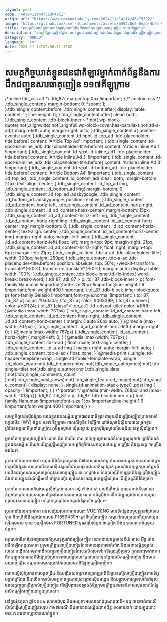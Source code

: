 ```yaml
---
layout: post
code: "ART2411140751OP42KI"
origin_url: "https://www.cambodiadaily.com/2024/11/14/14/45/79322/"
image: "https://github.com/user-attachments/assets/b594c0e2-6eab-4b94-9cb6-de8b3cc165c0"
title: "សមត្ថកិច្ច​ឃាត់​ខ្លួន​ជនជាតិ​ឡាវ​ម្នាក់​ពាក់ព័ន្ធ​នឹង​ការ​ដឹកជញ្ជូន​សារធាតុ​ញៀន ១១៧​គីឡូក្រាម"
description: "សមត្ថកិច្ច​ខេត្ត​ស្ទឹងត្រែង ឃាត់​ខ្លួន​ជនសង្ស័យ​ម្នាក់​ជា​ជនជាតិ​ឡាវ ជាមួយ​នឹង​គ្រឿងញៀន​ប្រភេទ​មេតំហ្វេតាមីន (WY) ចំនួន ១១៧​គីឡូក្រាម កាលពី​ថ្ងៃទី​៩ ខែ​វិច្ឆិកា នៅ​ចំណុច​ប៉ុស្តិ៍​នគរបាល​ច្រក​ទ្វារ​ព្រំដែន​អន្តរជាតិ​ត្រពាំងក្រៀល ភូមិ​អូរស្វាយ ឃុំ​អូរស្វាយ ស្រុក​បុរីអូរស្វាយសែនជ័យ ខេត្ត​ស្ទឹងត្រែង។"
category: "WORLD"
language: "km"
date: 2024-11-14T07:56:11.380Z
---
```


# សមត្ថកិច្ច​ឃាត់​ខ្លួន​ជនជាតិ​ឡាវ​ម្នាក់​ពាក់ព័ន្ធ​នឹង​ការ​ដឹកជញ្ជូន​សារធាតុ​ញៀន ១១៧​គីឡូក្រាម

/\* inline tdc\_css att \*/ .tdi\_87{ margin-top:0px !important; } /\* custom css \*/ .tdb\_single\_content{ margin-bottom: 0; \*zoom: 1; }.tdb\_single\_content:before, .tdb\_single\_content:after{ display: table; content: ''; line-height: 0; }.tdb\_single\_content:after{ clear: both; }.tdb\_single\_content .tdb-block-inner > \*:not(.wp-block-quote):not(.alignwide):not(.alignfull.wp-block-cover.has-parallax):not(.td-a-ad){ margin-left: auto; margin-right: auto; }.tdb\_single\_content a{ pointer-events: auto; }.tdb\_single\_content .td-spot-id-top\_ad .tdc-placeholder-title:before{ content: 'Article Top Ad' !important; }.tdb\_single\_content .td-spot-id-inline\_ad0 .tdc-placeholder-title:before{ content: 'Article Inline Ad 1' !important; }.tdb\_single\_content .td-spot-id-inline\_ad1 .tdc-placeholder-title:before{ content: 'Article Inline Ad 2' !important; }.tdb\_single\_content .td-spot-id-inline\_ad2 .tdc-placeholder-title:before{ content: 'Article Inline Ad 3' !important; }.tdb\_single\_content .td-spot-id-bottom\_ad .tdc-placeholder-title:before{ content: 'Article Bottom Ad' !important; }.tdb\_single\_content .id\_top\_ad, .tdb\_single\_content .id\_bottom\_ad{ clear: both; margin-bottom: 21px; text-align: center; }.tdb\_single\_content .id\_top\_ad img, .tdb\_single\_content .id\_bottom\_ad img{ margin-bottom: 0; }.tdb\_single\_content .id\_top\_ad .adsbygoogle, .tdb\_single\_content .id\_bottom\_ad .adsbygoogle{ position: relative; }.tdb\_single\_content .id\_ad\_content-horiz-left, .tdb\_single\_content .id\_ad\_content-horiz-right, .tdb\_single\_content .id\_ad\_content-horiz-center{ margin-bottom: 15px; }.tdb\_single\_content .id\_ad\_content-horiz-left img, .tdb\_single\_content .id\_ad\_content-horiz-right img, .tdb\_single\_content .id\_ad\_content-horiz-center img{ margin-bottom: 0; }.tdb\_single\_content .id\_ad\_content-horiz-center{ text-align: center; }.tdb\_single\_content .id\_ad\_content-horiz-center img{ margin-right: auto; margin-left: auto; }.tdb\_single\_content .id\_ad\_content-horiz-left{ float: left; margin-top: 9px; margin-right: 21px; }.tdb\_single\_content .id\_ad\_content-horiz-right{ float: right; margin-top: 6px; margin-left: 21px; }.tdb\_single\_content .tdc-a-ad .tdc-placeholder-title{ width: 300px; height: 250px; }.tdb\_single\_content .tdc-a-ad .tdc-placeholder-title:before{ position: absolute; top: 50%; -webkit-transform: translateY(-50%); transform: translateY(-50%); margin: auto; display: table; width: 100%; }.tdb\_single\_content .tdb-block-inner.td-fix-index{ word-break: break-word; }.tdi\_87, .tdi\_87 > p, .tdi\_87 .tdb-block-inner > p{ font-family:Hanuman !important;font-size:20px !important;line-height:1.6 !important;font-weight:400 !important; }.tdi\_87 .tdb-block-inner blockquote p{ font-family:Gelasio !important;font-style:normal !important; }.tdi\_87, .tdi\_87 p{ color: #0a0a0a; }.tdi\_87 a{ color: #003399; }.tdi\_87 a:hover{ color: #e31f24; }.tdi\_87 \[class\*='top\_ad'\] .td-adspot-title{ color: #ffffff; }@media (max-width: 767px) { .tdb\_single\_content .id\_ad\_content-horiz-left, .tdb\_single\_content .id\_ad\_content-horiz-right, .tdb\_single\_content .id\_ad\_content-horiz-center { margin: 0 auto 26px auto; } }@media (max-width: 767px) { .tdb\_single\_content .id\_ad\_content-horiz-left { margin-right: 0; } }@media (max-width: 767px) { .tdb\_single\_content .id\_ad\_content-horiz-right { margin-left: 0; } }@media (max-width: 767px) { .tdb\_single\_content .td-a-ad { float: none; text-align: center; } .tdb\_single\_content .td-a-ad img { margin-right: auto; margin-left: auto; } .tdb\_single\_content .tdc-a-ad { float: none; } }@media print { .single .td-header-template-wrap, .single .td-footer-template-wrap, .single .td\_block\_wrap:not(.tdb\_breadcrumbs):not(.tdb\_single\_categories):not(.tdb-single-title):not(.tdb\_single\_author):not(.tdb\_single\_date ):not(.tdb\_single\_comments\_count ):not(.tdb\_single\_post\_views):not(.tdb\_single\_featured\_image):not(.tdb\_single\_content) { display: none; } .single.td-animation-stack-type0 .post img { opacity: 1 !important; } } /\* portrait \*/ @media (min-width: 768px) and (max-width: 1018px){ .tdi\_87, .tdi\_87 > p, .tdi\_87 .tdb-block-inner > p{ font-family:Hanuman !important;font-size:15px !important;line-height:1.6 !important;font-weight:400 !important; } }

សមត្ថកិច្ច​ខេត្ត​ស្ទឹងត្រែង ឃាត់​ខ្លួន​ជនសង្ស័យ​ម្នាក់​ជា​ជនជាតិ​ឡាវ ជាមួយ​នឹង​គ្រឿងញៀន​ប្រភេទ​មេតំហ្វេតាមីន (WY) ចំនួន ១១៧​គីឡូក្រាម កាលពី​ថ្ងៃទី​៩ ខែ​វិច្ឆិកា នៅ​ចំណុច​ប៉ុស្តិ៍​នគរបាល​ច្រក​ទ្វារ​ព្រំដែន​អន្តរជាតិ​ត្រពាំងក្រៀល ភូមិ​អូរស្វាយ ឃុំ​អូរស្វាយ ស្រុក​បុរីអូរស្វាយសែនជ័យ ខេត្ត​ស្ទឹងត្រែង។

អ្នក​នាំពាក្យ​ក្រសួង​យុត្តិធម៌ លោក ជិន ម៉ាលីន បាន​ប្រាប់​ក្រុម​អ្នក​សារព័ត៌មាន​ក្នុង​ស្រុក​ថា ក្រៅពី​ឃាត់​ខ្លួន​ជនសង្ស័យ និង​រក​ឃើញ​គ្រឿងញៀន សមត្ថកិច្ច​ក៏​បាន​ដកហូត​រថយន្ត ១​គ្រឿង និង​ទូរសព្ទ ៣​គ្រឿង​ផង​ដែរ។

ប្រភព​ដដែល​អះអាង​ថា បន្ទាប់ពី​ពិនិត្យ​ភស្តុតាង និង​ឯកសារ​ពាក់ព័ន្ធ តំណាង​អយ្យការ​អម​សាលាដំបូង​ខេត្ត​ស្ទឹងត្រែង សម្រេច​បើក​ការ​ស៊ើបសួរ​លើ​ជនសង្ស័យ​ជនជាតិ​ឡាវ​ម្នាក់ ព្រមទាំង​បក្សពួក​មួយ​ចំនួន​ពី​បទ​ដឹកជញ្ជូន​ដោយ​ខុស​ច្បាប់​នូវ​សារធាតុ​ញៀន តាម​មាត្រា​៤០ នៃ​ច្បាប់​ស្ដីពី​ការ​ត្រួតពិនិត្យ​គ្រឿងញៀន និង​បាន​បញ្ជូន​សំណុំរឿង​ទៅ​ចៅក្រម​ស៊ើបសួរ​នៃ​សាលាដំបូង​ខេត្ត​ស្ទឹងត្រែង ដើម្បី​បន្ត​នីតិវិធី​ច្បាប់។

អ្នក​នាំពាក្យ​សាលាដំបូង​ខេត្ត​ស្ទឹងត្រែង លោក ឈុំ ស៊ាងហាក់ បាន​ឱ្យ​ដឹង​ថា បុរស​ជនជាតិ​ឡាវ នេះ កំពុងតែ​ត្រូវ​បាន​សាកសួរ​នៅ​ក្នុង​ដំណាក់កាល​អយ្យការ ពាក់ព័ន្ធ​នឹង​ការ​ដឹកជញ្ជូន​ឆ្លងដែន​ដោយ​ខុស​ច្បាប់​នូវ​សារធាតុ​ញៀន នៅ​ច្រក​ទ្វារ​ព្រំដែន​អន្តរជាតិ​ត្រពាំងក្រៀល។

ប្រភព​ដដែល​អះអាង​ថា ជនសង្ស័យ​រូប​នេះ​មាន​ឈ្មោះ VUE YENG មាន​ទីកន្លែង​បច្ចុប្បន្ន​នៅ​ប្រទេស​ឡាវ និង​ប្រើ​លិខិត​ឆ្លងដែន​លេខ P1859439។ ក្រៅពី​គ្រឿងញៀន សម្ភារៈ​ដែល​ត្រូវ​បាន​រឹបអូស​ផ្សេង​ទៀត​រួម​មាន ឡាន ១​គ្រឿង​ម៉ាក FORTUNER ទូរសព្ទ​ដៃ​ចំនួន ៣​គ្រឿង និង​ឯកសារ​ពាក់ព័ន្ធ​មួយ​ចំនួន។

អគ្គលេខាធិការ​នៃ​អាជ្ញាធរ​ជាតិ​ប្រយុទ្ធ​ប្រឆាំង​គ្រឿងញៀន លោក​នាយ​ឧត្ដមសេនីយ៍ មាស វិរិទ្ធ បាន​លើកឡើង​កន្លង​មក​ថា ក្រុម​ឧក្រិដ្ឋជន​គ្រឿងញៀន​ដែល​មាន​អង្គការ​ចាត់តាំង និង​រចនាសម្ព័ន្ធ​ច្បាស់លាស់ បង្កើន​សកម្មភាព​ដឹកជញ្ជូន​គ្រឿងញៀន​ដែល​ផលិត​រួច​ទៅ​រក​ទីផ្សារ​ប្រើប្រាស់ ក្នុង​នោះ​រួម​ទាំង​ការ​ដឹកជញ្ជូន​សារធាតុ​គីមី​ផ្សំ​គ្រប់​ប្រភេទ​ដោយ​លួចលាក់​ចូល​ទៅ​កាន់​កន្លែង​ផលិត​គ្រឿងញៀន និង​មាន​បណ្ដាញ​ធ្វើ​សកម្មភាព​សម្អាត​ប្រាក់​ដែល​បាន​មកពី​ជំនួញ​គ្រឿងញៀន។

លោក​ស្នើសុំ​ឱ្យ​មាន​ការ​បន្ត​ពង្រឹង និង​បង្កើន​សកម្មភាព​ល្បាត​ត្រួតពិនិត្យ​បទល្មើស​គ្រឿងញៀន​តាម​ខ្សែបន្ទាត់​ព្រំដែន និង​លើក​កម្ពស់​សមត្ថភាព​ក្នុង​ការ​ស្រាវជ្រាវ​ស៊ើបអង្កេត និង​បង្ក្រាប​ការ​លួចលាក់​នាំចូល​ចរាចរ​ជួញដូរ​ប្រើប្រាស់​គ្រឿងញៀន ដើម្បី​បង្ការ​ទប់ស្កាត់​កុំ​ឱ្យ​ក្រុម​ឧក្រិដ្ឋជន​មាន​ឱកាស​លួចលាក់​កែច្នៃ​ផលិត​គ្រឿងញៀន​នៅ​ក្នុង​ប្រទេស។

នៅ​ក្នុង​ខែ​តុលា ឆ្នាំ​២០២៤ សាលាដំបូង និង​អយ្យការ​អម​សាលាដំបូង​រាជធានី-ខេត្ត បាន​ចាត់ការ​លើ​សំណុំរឿង​គ្រឿងញៀន​សរុប ៣៤៧​ករណី និង​មាន​ជនសង្ស័យ​ពាក់ព័ន្ធ ១០៣៦​នាក់ ដោយ​ក្នុង​នោះ​មាន ៧២៨​នាក់​ត្រូវ​បាន​ឃាត់​ខ្លួន៕